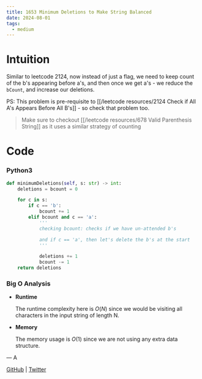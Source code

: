 ```yaml
---
title: 1653 Minimum Deletions to Make String Balanced
date: 2024-08-01
tags:
  - medium
---
```


# Intuition

Similar to leetcode 2124, now instead of just a flag, we need to keep count of the b's appearing before a's, and then once we get a's - we reduce the `bCount`, and increase our deletions.

PS: This problem is pre-requisite to [[/leetcode resources/2124 Check if All A's Appears Before All B's]] - so check that problem too.

> Make sure to checkout [[/leetcode resources/678 Valid Parenthesis String]] as it uses a similar strategy of counting

# Code

### Python3

```python
def minimumDeletions(self, s: str) -> int:
    deletions = bcount = 0

    for c in s:
        if c == 'b':
            bcount += 1
        elif bcount and c == 'a':
            '''
            checking bcount: checks if we have un-attended b's

            and if c == 'a', then let's delete the b's at the start
            '''

            deletions += 1
            bcount -= 1
    return deletions
```

### Big O Analysis

- **Runtime**

  The runtime complexity here is $O(N)$ since we would be visiting all characters in the input string of length N.

- **Memory**

  The memory usage is $O(1)$ since we are not using any extra data structure.

— A

[GitHub](https://github.com/athkdev) | [Twitter](https://twitter.com/athkdev)
